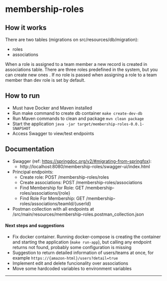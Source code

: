 # membership-roles

## How it works
There are two tables (migrations on src/resources/db/migration):
- roles
- associations

When a role is assigned to a team member a new record is created in associations table.
There are three roles predefined in the system, but you can create new ones . If no role is passed when assigning a role to a team member than dev role is set by default.

## How to run
- Must have Docker and Maven installed
- Run make command to create db container `make create-dev-db`
- Run Maven commands to clean and package `mvn clean package`
- Start the application `java -jar target/membership-roles-0.0.1-SNAPSHOT`
- Access Swagger to view/test endpoints

## Documentation
- Swagger (ref: https://springdoc.org/v2/#migrating-from-springfox):
  - http://localhost:8080/membership-roles/swagger-ui/index.html
- Principal endpoints:
  - Create role: POST /membership-roles/roles
  - Create associations: POST /membership-roles/associations
  - Find Membership for Role: GET /membership-roles/associations/{role}
  - Find Role For Membership: GET /membership-roles/associations/teamId/{userId}
- Postman collection with all endpoints at /src/main/resources/membership-roles.postman_collection.json

#### Next steps and suggestions
- Fix docker container. Running docker-compose is creating the container and starting the application (`make run-app`), but calling any endpoint returns not found, probably some configuration is missing
- Suggestion to return detailed information of users/teams at once, for example `https://{amazon-html}/users?detail=true`
- Implement edit and delete funcionality over associations
- Move some hardcoded variables to environment variables
-------
